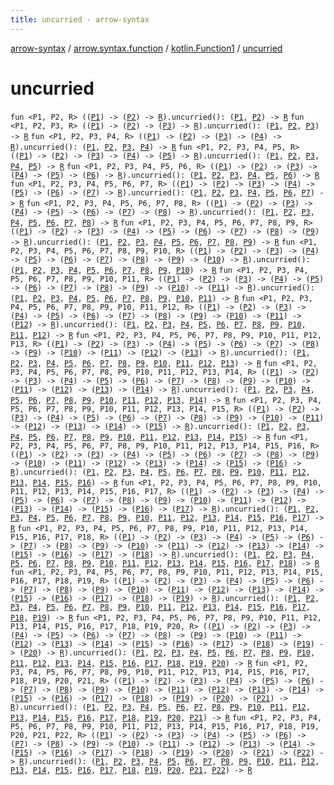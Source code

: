 ```yaml
---
title: uncurried - arrow-syntax
---
```


[arrow-syntax](../../index.html) / [arrow.syntax.function](../index.html) / [kotlin.Function1](index.html) / [uncurried](./uncurried.html)

# uncurried

`fun <P1, P2, R> ((`[`P1`](uncurried.html#P1)`) -> (`[`P2`](uncurried.html#P2)`) -> `[`R`](uncurried.html#R)`).uncurried(): (`[`P1`](uncurried.html#P1)`, `[`P2`](uncurried.html#P2)`) -> `[`R`](uncurried.html#R)
`fun <P1, P2, P3, R> ((`[`P1`](uncurried.html#P1)`) -> (`[`P2`](uncurried.html#P2)`) -> (`[`P3`](uncurried.html#P3)`) -> `[`R`](uncurried.html#R)`).uncurried(): (`[`P1`](uncurried.html#P1)`, `[`P2`](uncurried.html#P2)`, `[`P3`](uncurried.html#P3)`) -> `[`R`](uncurried.html#R)
`fun <P1, P2, P3, P4, R> ((`[`P1`](uncurried.html#P1)`) -> (`[`P2`](uncurried.html#P2)`) -> (`[`P3`](uncurried.html#P3)`) -> (`[`P4`](uncurried.html#P4)`) -> `[`R`](uncurried.html#R)`).uncurried(): (`[`P1`](uncurried.html#P1)`, `[`P2`](uncurried.html#P2)`, `[`P3`](uncurried.html#P3)`, `[`P4`](uncurried.html#P4)`) -> `[`R`](uncurried.html#R)
`fun <P1, P2, P3, P4, P5, R> ((`[`P1`](uncurried.html#P1)`) -> (`[`P2`](uncurried.html#P2)`) -> (`[`P3`](uncurried.html#P3)`) -> (`[`P4`](uncurried.html#P4)`) -> (`[`P5`](uncurried.html#P5)`) -> `[`R`](uncurried.html#R)`).uncurried(): (`[`P1`](uncurried.html#P1)`, `[`P2`](uncurried.html#P2)`, `[`P3`](uncurried.html#P3)`, `[`P4`](uncurried.html#P4)`, `[`P5`](uncurried.html#P5)`) -> `[`R`](uncurried.html#R)
`fun <P1, P2, P3, P4, P5, P6, R> ((`[`P1`](uncurried.html#P1)`) -> (`[`P2`](uncurried.html#P2)`) -> (`[`P3`](uncurried.html#P3)`) -> (`[`P4`](uncurried.html#P4)`) -> (`[`P5`](uncurried.html#P5)`) -> (`[`P6`](uncurried.html#P6)`) -> `[`R`](uncurried.html#R)`).uncurried(): (`[`P1`](uncurried.html#P1)`, `[`P2`](uncurried.html#P2)`, `[`P3`](uncurried.html#P3)`, `[`P4`](uncurried.html#P4)`, `[`P5`](uncurried.html#P5)`, `[`P6`](uncurried.html#P6)`) -> `[`R`](uncurried.html#R)
`fun <P1, P2, P3, P4, P5, P6, P7, R> ((`[`P1`](uncurried.html#P1)`) -> (`[`P2`](uncurried.html#P2)`) -> (`[`P3`](uncurried.html#P3)`) -> (`[`P4`](uncurried.html#P4)`) -> (`[`P5`](uncurried.html#P5)`) -> (`[`P6`](uncurried.html#P6)`) -> (`[`P7`](uncurried.html#P7)`) -> `[`R`](uncurried.html#R)`).uncurried(): (`[`P1`](uncurried.html#P1)`, `[`P2`](uncurried.html#P2)`, `[`P3`](uncurried.html#P3)`, `[`P4`](uncurried.html#P4)`, `[`P5`](uncurried.html#P5)`, `[`P6`](uncurried.html#P6)`, `[`P7`](uncurried.html#P7)`) -> `[`R`](uncurried.html#R)
`fun <P1, P2, P3, P4, P5, P6, P7, P8, R> ((`[`P1`](uncurried.html#P1)`) -> (`[`P2`](uncurried.html#P2)`) -> (`[`P3`](uncurried.html#P3)`) -> (`[`P4`](uncurried.html#P4)`) -> (`[`P5`](uncurried.html#P5)`) -> (`[`P6`](uncurried.html#P6)`) -> (`[`P7`](uncurried.html#P7)`) -> (`[`P8`](uncurried.html#P8)`) -> `[`R`](uncurried.html#R)`).uncurried(): (`[`P1`](uncurried.html#P1)`, `[`P2`](uncurried.html#P2)`, `[`P3`](uncurried.html#P3)`, `[`P4`](uncurried.html#P4)`, `[`P5`](uncurried.html#P5)`, `[`P6`](uncurried.html#P6)`, `[`P7`](uncurried.html#P7)`, `[`P8`](uncurried.html#P8)`) -> `[`R`](uncurried.html#R)
`fun <P1, P2, P3, P4, P5, P6, P7, P8, P9, R> ((`[`P1`](uncurried.html#P1)`) -> (`[`P2`](uncurried.html#P2)`) -> (`[`P3`](uncurried.html#P3)`) -> (`[`P4`](uncurried.html#P4)`) -> (`[`P5`](uncurried.html#P5)`) -> (`[`P6`](uncurried.html#P6)`) -> (`[`P7`](uncurried.html#P7)`) -> (`[`P8`](uncurried.html#P8)`) -> (`[`P9`](uncurried.html#P9)`) -> `[`R`](uncurried.html#R)`).uncurried(): (`[`P1`](uncurried.html#P1)`, `[`P2`](uncurried.html#P2)`, `[`P3`](uncurried.html#P3)`, `[`P4`](uncurried.html#P4)`, `[`P5`](uncurried.html#P5)`, `[`P6`](uncurried.html#P6)`, `[`P7`](uncurried.html#P7)`, `[`P8`](uncurried.html#P8)`, `[`P9`](uncurried.html#P9)`) -> `[`R`](uncurried.html#R)
`fun <P1, P2, P3, P4, P5, P6, P7, P8, P9, P10, R> ((`[`P1`](uncurried.html#P1)`) -> (`[`P2`](uncurried.html#P2)`) -> (`[`P3`](uncurried.html#P3)`) -> (`[`P4`](uncurried.html#P4)`) -> (`[`P5`](uncurried.html#P5)`) -> (`[`P6`](uncurried.html#P6)`) -> (`[`P7`](uncurried.html#P7)`) -> (`[`P8`](uncurried.html#P8)`) -> (`[`P9`](uncurried.html#P9)`) -> (`[`P10`](uncurried.html#P10)`) -> `[`R`](uncurried.html#R)`).uncurried(): (`[`P1`](uncurried.html#P1)`, `[`P2`](uncurried.html#P2)`, `[`P3`](uncurried.html#P3)`, `[`P4`](uncurried.html#P4)`, `[`P5`](uncurried.html#P5)`, `[`P6`](uncurried.html#P6)`, `[`P7`](uncurried.html#P7)`, `[`P8`](uncurried.html#P8)`, `[`P9`](uncurried.html#P9)`, `[`P10`](uncurried.html#P10)`) -> `[`R`](uncurried.html#R)
`fun <P1, P2, P3, P4, P5, P6, P7, P8, P9, P10, P11, R> ((`[`P1`](uncurried.html#P1)`) -> (`[`P2`](uncurried.html#P2)`) -> (`[`P3`](uncurried.html#P3)`) -> (`[`P4`](uncurried.html#P4)`) -> (`[`P5`](uncurried.html#P5)`) -> (`[`P6`](uncurried.html#P6)`) -> (`[`P7`](uncurried.html#P7)`) -> (`[`P8`](uncurried.html#P8)`) -> (`[`P9`](uncurried.html#P9)`) -> (`[`P10`](uncurried.html#P10)`) -> (`[`P11`](uncurried.html#P11)`) -> `[`R`](uncurried.html#R)`).uncurried(): (`[`P1`](uncurried.html#P1)`, `[`P2`](uncurried.html#P2)`, `[`P3`](uncurried.html#P3)`, `[`P4`](uncurried.html#P4)`, `[`P5`](uncurried.html#P5)`, `[`P6`](uncurried.html#P6)`, `[`P7`](uncurried.html#P7)`, `[`P8`](uncurried.html#P8)`, `[`P9`](uncurried.html#P9)`, `[`P10`](uncurried.html#P10)`, `[`P11`](uncurried.html#P11)`) -> `[`R`](uncurried.html#R)
`fun <P1, P2, P3, P4, P5, P6, P7, P8, P9, P10, P11, P12, R> ((`[`P1`](uncurried.html#P1)`) -> (`[`P2`](uncurried.html#P2)`) -> (`[`P3`](uncurried.html#P3)`) -> (`[`P4`](uncurried.html#P4)`) -> (`[`P5`](uncurried.html#P5)`) -> (`[`P6`](uncurried.html#P6)`) -> (`[`P7`](uncurried.html#P7)`) -> (`[`P8`](uncurried.html#P8)`) -> (`[`P9`](uncurried.html#P9)`) -> (`[`P10`](uncurried.html#P10)`) -> (`[`P11`](uncurried.html#P11)`) -> (`[`P12`](uncurried.html#P12)`) -> `[`R`](uncurried.html#R)`).uncurried(): (`[`P1`](uncurried.html#P1)`, `[`P2`](uncurried.html#P2)`, `[`P3`](uncurried.html#P3)`, `[`P4`](uncurried.html#P4)`, `[`P5`](uncurried.html#P5)`, `[`P6`](uncurried.html#P6)`, `[`P7`](uncurried.html#P7)`, `[`P8`](uncurried.html#P8)`, `[`P9`](uncurried.html#P9)`, `[`P10`](uncurried.html#P10)`, `[`P11`](uncurried.html#P11)`, `[`P12`](uncurried.html#P12)`) -> `[`R`](uncurried.html#R)
`fun <P1, P2, P3, P4, P5, P6, P7, P8, P9, P10, P11, P12, P13, R> ((`[`P1`](uncurried.html#P1)`) -> (`[`P2`](uncurried.html#P2)`) -> (`[`P3`](uncurried.html#P3)`) -> (`[`P4`](uncurried.html#P4)`) -> (`[`P5`](uncurried.html#P5)`) -> (`[`P6`](uncurried.html#P6)`) -> (`[`P7`](uncurried.html#P7)`) -> (`[`P8`](uncurried.html#P8)`) -> (`[`P9`](uncurried.html#P9)`) -> (`[`P10`](uncurried.html#P10)`) -> (`[`P11`](uncurried.html#P11)`) -> (`[`P12`](uncurried.html#P12)`) -> (`[`P13`](uncurried.html#P13)`) -> `[`R`](uncurried.html#R)`).uncurried(): (`[`P1`](uncurried.html#P1)`, `[`P2`](uncurried.html#P2)`, `[`P3`](uncurried.html#P3)`, `[`P4`](uncurried.html#P4)`, `[`P5`](uncurried.html#P5)`, `[`P6`](uncurried.html#P6)`, `[`P7`](uncurried.html#P7)`, `[`P8`](uncurried.html#P8)`, `[`P9`](uncurried.html#P9)`, `[`P10`](uncurried.html#P10)`, `[`P11`](uncurried.html#P11)`, `[`P12`](uncurried.html#P12)`, `[`P13`](uncurried.html#P13)`) -> `[`R`](uncurried.html#R)
`fun <P1, P2, P3, P4, P5, P6, P7, P8, P9, P10, P11, P12, P13, P14, R> ((`[`P1`](uncurried.html#P1)`) -> (`[`P2`](uncurried.html#P2)`) -> (`[`P3`](uncurried.html#P3)`) -> (`[`P4`](uncurried.html#P4)`) -> (`[`P5`](uncurried.html#P5)`) -> (`[`P6`](uncurried.html#P6)`) -> (`[`P7`](uncurried.html#P7)`) -> (`[`P8`](uncurried.html#P8)`) -> (`[`P9`](uncurried.html#P9)`) -> (`[`P10`](uncurried.html#P10)`) -> (`[`P11`](uncurried.html#P11)`) -> (`[`P12`](uncurried.html#P12)`) -> (`[`P13`](uncurried.html#P13)`) -> (`[`P14`](uncurried.html#P14)`) -> `[`R`](uncurried.html#R)`).uncurried(): (`[`P1`](uncurried.html#P1)`, `[`P2`](uncurried.html#P2)`, `[`P3`](uncurried.html#P3)`, `[`P4`](uncurried.html#P4)`, `[`P5`](uncurried.html#P5)`, `[`P6`](uncurried.html#P6)`, `[`P7`](uncurried.html#P7)`, `[`P8`](uncurried.html#P8)`, `[`P9`](uncurried.html#P9)`, `[`P10`](uncurried.html#P10)`, `[`P11`](uncurried.html#P11)`, `[`P12`](uncurried.html#P12)`, `[`P13`](uncurried.html#P13)`, `[`P14`](uncurried.html#P14)`) -> `[`R`](uncurried.html#R)
`fun <P1, P2, P3, P4, P5, P6, P7, P8, P9, P10, P11, P12, P13, P14, P15, R> ((`[`P1`](uncurried.html#P1)`) -> (`[`P2`](uncurried.html#P2)`) -> (`[`P3`](uncurried.html#P3)`) -> (`[`P4`](uncurried.html#P4)`) -> (`[`P5`](uncurried.html#P5)`) -> (`[`P6`](uncurried.html#P6)`) -> (`[`P7`](uncurried.html#P7)`) -> (`[`P8`](uncurried.html#P8)`) -> (`[`P9`](uncurried.html#P9)`) -> (`[`P10`](uncurried.html#P10)`) -> (`[`P11`](uncurried.html#P11)`) -> (`[`P12`](uncurried.html#P12)`) -> (`[`P13`](uncurried.html#P13)`) -> (`[`P14`](uncurried.html#P14)`) -> (`[`P15`](uncurried.html#P15)`) -> `[`R`](uncurried.html#R)`).uncurried(): (`[`P1`](uncurried.html#P1)`, `[`P2`](uncurried.html#P2)`, `[`P3`](uncurried.html#P3)`, `[`P4`](uncurried.html#P4)`, `[`P5`](uncurried.html#P5)`, `[`P6`](uncurried.html#P6)`, `[`P7`](uncurried.html#P7)`, `[`P8`](uncurried.html#P8)`, `[`P9`](uncurried.html#P9)`, `[`P10`](uncurried.html#P10)`, `[`P11`](uncurried.html#P11)`, `[`P12`](uncurried.html#P12)`, `[`P13`](uncurried.html#P13)`, `[`P14`](uncurried.html#P14)`, `[`P15`](uncurried.html#P15)`) -> `[`R`](uncurried.html#R)
`fun <P1, P2, P3, P4, P5, P6, P7, P8, P9, P10, P11, P12, P13, P14, P15, P16, R> ((`[`P1`](uncurried.html#P1)`) -> (`[`P2`](uncurried.html#P2)`) -> (`[`P3`](uncurried.html#P3)`) -> (`[`P4`](uncurried.html#P4)`) -> (`[`P5`](uncurried.html#P5)`) -> (`[`P6`](uncurried.html#P6)`) -> (`[`P7`](uncurried.html#P7)`) -> (`[`P8`](uncurried.html#P8)`) -> (`[`P9`](uncurried.html#P9)`) -> (`[`P10`](uncurried.html#P10)`) -> (`[`P11`](uncurried.html#P11)`) -> (`[`P12`](uncurried.html#P12)`) -> (`[`P13`](uncurried.html#P13)`) -> (`[`P14`](uncurried.html#P14)`) -> (`[`P15`](uncurried.html#P15)`) -> (`[`P16`](uncurried.html#P16)`) -> `[`R`](uncurried.html#R)`).uncurried(): (`[`P1`](uncurried.html#P1)`, `[`P2`](uncurried.html#P2)`, `[`P3`](uncurried.html#P3)`, `[`P4`](uncurried.html#P4)`, `[`P5`](uncurried.html#P5)`, `[`P6`](uncurried.html#P6)`, `[`P7`](uncurried.html#P7)`, `[`P8`](uncurried.html#P8)`, `[`P9`](uncurried.html#P9)`, `[`P10`](uncurried.html#P10)`, `[`P11`](uncurried.html#P11)`, `[`P12`](uncurried.html#P12)`, `[`P13`](uncurried.html#P13)`, `[`P14`](uncurried.html#P14)`, `[`P15`](uncurried.html#P15)`, `[`P16`](uncurried.html#P16)`) -> `[`R`](uncurried.html#R)
`fun <P1, P2, P3, P4, P5, P6, P7, P8, P9, P10, P11, P12, P13, P14, P15, P16, P17, R> ((`[`P1`](uncurried.html#P1)`) -> (`[`P2`](uncurried.html#P2)`) -> (`[`P3`](uncurried.html#P3)`) -> (`[`P4`](uncurried.html#P4)`) -> (`[`P5`](uncurried.html#P5)`) -> (`[`P6`](uncurried.html#P6)`) -> (`[`P7`](uncurried.html#P7)`) -> (`[`P8`](uncurried.html#P8)`) -> (`[`P9`](uncurried.html#P9)`) -> (`[`P10`](uncurried.html#P10)`) -> (`[`P11`](uncurried.html#P11)`) -> (`[`P12`](uncurried.html#P12)`) -> (`[`P13`](uncurried.html#P13)`) -> (`[`P14`](uncurried.html#P14)`) -> (`[`P15`](uncurried.html#P15)`) -> (`[`P16`](uncurried.html#P16)`) -> (`[`P17`](uncurried.html#P17)`) -> `[`R`](uncurried.html#R)`).uncurried(): (`[`P1`](uncurried.html#P1)`, `[`P2`](uncurried.html#P2)`, `[`P3`](uncurried.html#P3)`, `[`P4`](uncurried.html#P4)`, `[`P5`](uncurried.html#P5)`, `[`P6`](uncurried.html#P6)`, `[`P7`](uncurried.html#P7)`, `[`P8`](uncurried.html#P8)`, `[`P9`](uncurried.html#P9)`, `[`P10`](uncurried.html#P10)`, `[`P11`](uncurried.html#P11)`, `[`P12`](uncurried.html#P12)`, `[`P13`](uncurried.html#P13)`, `[`P14`](uncurried.html#P14)`, `[`P15`](uncurried.html#P15)`, `[`P16`](uncurried.html#P16)`, `[`P17`](uncurried.html#P17)`) -> `[`R`](uncurried.html#R)
`fun <P1, P2, P3, P4, P5, P6, P7, P8, P9, P10, P11, P12, P13, P14, P15, P16, P17, P18, R> ((`[`P1`](uncurried.html#P1)`) -> (`[`P2`](uncurried.html#P2)`) -> (`[`P3`](uncurried.html#P3)`) -> (`[`P4`](uncurried.html#P4)`) -> (`[`P5`](uncurried.html#P5)`) -> (`[`P6`](uncurried.html#P6)`) -> (`[`P7`](uncurried.html#P7)`) -> (`[`P8`](uncurried.html#P8)`) -> (`[`P9`](uncurried.html#P9)`) -> (`[`P10`](uncurried.html#P10)`) -> (`[`P11`](uncurried.html#P11)`) -> (`[`P12`](uncurried.html#P12)`) -> (`[`P13`](uncurried.html#P13)`) -> (`[`P14`](uncurried.html#P14)`) -> (`[`P15`](uncurried.html#P15)`) -> (`[`P16`](uncurried.html#P16)`) -> (`[`P17`](uncurried.html#P17)`) -> (`[`P18`](uncurried.html#P18)`) -> `[`R`](uncurried.html#R)`).uncurried(): (`[`P1`](uncurried.html#P1)`, `[`P2`](uncurried.html#P2)`, `[`P3`](uncurried.html#P3)`, `[`P4`](uncurried.html#P4)`, `[`P5`](uncurried.html#P5)`, `[`P6`](uncurried.html#P6)`, `[`P7`](uncurried.html#P7)`, `[`P8`](uncurried.html#P8)`, `[`P9`](uncurried.html#P9)`, `[`P10`](uncurried.html#P10)`, `[`P11`](uncurried.html#P11)`, `[`P12`](uncurried.html#P12)`, `[`P13`](uncurried.html#P13)`, `[`P14`](uncurried.html#P14)`, `[`P15`](uncurried.html#P15)`, `[`P16`](uncurried.html#P16)`, `[`P17`](uncurried.html#P17)`, `[`P18`](uncurried.html#P18)`) -> `[`R`](uncurried.html#R)
`fun <P1, P2, P3, P4, P5, P6, P7, P8, P9, P10, P11, P12, P13, P14, P15, P16, P17, P18, P19, R> ((`[`P1`](uncurried.html#P1)`) -> (`[`P2`](uncurried.html#P2)`) -> (`[`P3`](uncurried.html#P3)`) -> (`[`P4`](uncurried.html#P4)`) -> (`[`P5`](uncurried.html#P5)`) -> (`[`P6`](uncurried.html#P6)`) -> (`[`P7`](uncurried.html#P7)`) -> (`[`P8`](uncurried.html#P8)`) -> (`[`P9`](uncurried.html#P9)`) -> (`[`P10`](uncurried.html#P10)`) -> (`[`P11`](uncurried.html#P11)`) -> (`[`P12`](uncurried.html#P12)`) -> (`[`P13`](uncurried.html#P13)`) -> (`[`P14`](uncurried.html#P14)`) -> (`[`P15`](uncurried.html#P15)`) -> (`[`P16`](uncurried.html#P16)`) -> (`[`P17`](uncurried.html#P17)`) -> (`[`P18`](uncurried.html#P18)`) -> (`[`P19`](uncurried.html#P19)`) -> `[`R`](uncurried.html#R)`).uncurried(): (`[`P1`](uncurried.html#P1)`, `[`P2`](uncurried.html#P2)`, `[`P3`](uncurried.html#P3)`, `[`P4`](uncurried.html#P4)`, `[`P5`](uncurried.html#P5)`, `[`P6`](uncurried.html#P6)`, `[`P7`](uncurried.html#P7)`, `[`P8`](uncurried.html#P8)`, `[`P9`](uncurried.html#P9)`, `[`P10`](uncurried.html#P10)`, `[`P11`](uncurried.html#P11)`, `[`P12`](uncurried.html#P12)`, `[`P13`](uncurried.html#P13)`, `[`P14`](uncurried.html#P14)`, `[`P15`](uncurried.html#P15)`, `[`P16`](uncurried.html#P16)`, `[`P17`](uncurried.html#P17)`, `[`P18`](uncurried.html#P18)`, `[`P19`](uncurried.html#P19)`) -> `[`R`](uncurried.html#R)
`fun <P1, P2, P3, P4, P5, P6, P7, P8, P9, P10, P11, P12, P13, P14, P15, P16, P17, P18, P19, P20, R> ((`[`P1`](uncurried.html#P1)`) -> (`[`P2`](uncurried.html#P2)`) -> (`[`P3`](uncurried.html#P3)`) -> (`[`P4`](uncurried.html#P4)`) -> (`[`P5`](uncurried.html#P5)`) -> (`[`P6`](uncurried.html#P6)`) -> (`[`P7`](uncurried.html#P7)`) -> (`[`P8`](uncurried.html#P8)`) -> (`[`P9`](uncurried.html#P9)`) -> (`[`P10`](uncurried.html#P10)`) -> (`[`P11`](uncurried.html#P11)`) -> (`[`P12`](uncurried.html#P12)`) -> (`[`P13`](uncurried.html#P13)`) -> (`[`P14`](uncurried.html#P14)`) -> (`[`P15`](uncurried.html#P15)`) -> (`[`P16`](uncurried.html#P16)`) -> (`[`P17`](uncurried.html#P17)`) -> (`[`P18`](uncurried.html#P18)`) -> (`[`P19`](uncurried.html#P19)`) -> (`[`P20`](uncurried.html#P20)`) -> `[`R`](uncurried.html#R)`).uncurried(): (`[`P1`](uncurried.html#P1)`, `[`P2`](uncurried.html#P2)`, `[`P3`](uncurried.html#P3)`, `[`P4`](uncurried.html#P4)`, `[`P5`](uncurried.html#P5)`, `[`P6`](uncurried.html#P6)`, `[`P7`](uncurried.html#P7)`, `[`P8`](uncurried.html#P8)`, `[`P9`](uncurried.html#P9)`, `[`P10`](uncurried.html#P10)`, `[`P11`](uncurried.html#P11)`, `[`P12`](uncurried.html#P12)`, `[`P13`](uncurried.html#P13)`, `[`P14`](uncurried.html#P14)`, `[`P15`](uncurried.html#P15)`, `[`P16`](uncurried.html#P16)`, `[`P17`](uncurried.html#P17)`, `[`P18`](uncurried.html#P18)`, `[`P19`](uncurried.html#P19)`, `[`P20`](uncurried.html#P20)`) -> `[`R`](uncurried.html#R)
`fun <P1, P2, P3, P4, P5, P6, P7, P8, P9, P10, P11, P12, P13, P14, P15, P16, P17, P18, P19, P20, P21, R> ((`[`P1`](uncurried.html#P1)`) -> (`[`P2`](uncurried.html#P2)`) -> (`[`P3`](uncurried.html#P3)`) -> (`[`P4`](uncurried.html#P4)`) -> (`[`P5`](uncurried.html#P5)`) -> (`[`P6`](uncurried.html#P6)`) -> (`[`P7`](uncurried.html#P7)`) -> (`[`P8`](uncurried.html#P8)`) -> (`[`P9`](uncurried.html#P9)`) -> (`[`P10`](uncurried.html#P10)`) -> (`[`P11`](uncurried.html#P11)`) -> (`[`P12`](uncurried.html#P12)`) -> (`[`P13`](uncurried.html#P13)`) -> (`[`P14`](uncurried.html#P14)`) -> (`[`P15`](uncurried.html#P15)`) -> (`[`P16`](uncurried.html#P16)`) -> (`[`P17`](uncurried.html#P17)`) -> (`[`P18`](uncurried.html#P18)`) -> (`[`P19`](uncurried.html#P19)`) -> (`[`P20`](uncurried.html#P20)`) -> (`[`P21`](uncurried.html#P21)`) -> `[`R`](uncurried.html#R)`).uncurried(): (`[`P1`](uncurried.html#P1)`, `[`P2`](uncurried.html#P2)`, `[`P3`](uncurried.html#P3)`, `[`P4`](uncurried.html#P4)`, `[`P5`](uncurried.html#P5)`, `[`P6`](uncurried.html#P6)`, `[`P7`](uncurried.html#P7)`, `[`P8`](uncurried.html#P8)`, `[`P9`](uncurried.html#P9)`, `[`P10`](uncurried.html#P10)`, `[`P11`](uncurried.html#P11)`, `[`P12`](uncurried.html#P12)`, `[`P13`](uncurried.html#P13)`, `[`P14`](uncurried.html#P14)`, `[`P15`](uncurried.html#P15)`, `[`P16`](uncurried.html#P16)`, `[`P17`](uncurried.html#P17)`, `[`P18`](uncurried.html#P18)`, `[`P19`](uncurried.html#P19)`, `[`P20`](uncurried.html#P20)`, `[`P21`](uncurried.html#P21)`) -> `[`R`](uncurried.html#R)
`fun <P1, P2, P3, P4, P5, P6, P7, P8, P9, P10, P11, P12, P13, P14, P15, P16, P17, P18, P19, P20, P21, P22, R> ((`[`P1`](uncurried.html#P1)`) -> (`[`P2`](uncurried.html#P2)`) -> (`[`P3`](uncurried.html#P3)`) -> (`[`P4`](uncurried.html#P4)`) -> (`[`P5`](uncurried.html#P5)`) -> (`[`P6`](uncurried.html#P6)`) -> (`[`P7`](uncurried.html#P7)`) -> (`[`P8`](uncurried.html#P8)`) -> (`[`P9`](uncurried.html#P9)`) -> (`[`P10`](uncurried.html#P10)`) -> (`[`P11`](uncurried.html#P11)`) -> (`[`P12`](uncurried.html#P12)`) -> (`[`P13`](uncurried.html#P13)`) -> (`[`P14`](uncurried.html#P14)`) -> (`[`P15`](uncurried.html#P15)`) -> (`[`P16`](uncurried.html#P16)`) -> (`[`P17`](uncurried.html#P17)`) -> (`[`P18`](uncurried.html#P18)`) -> (`[`P19`](uncurried.html#P19)`) -> (`[`P20`](uncurried.html#P20)`) -> (`[`P21`](uncurried.html#P21)`) -> (`[`P22`](uncurried.html#P22)`) -> `[`R`](uncurried.html#R)`).uncurried(): (`[`P1`](uncurried.html#P1)`, `[`P2`](uncurried.html#P2)`, `[`P3`](uncurried.html#P3)`, `[`P4`](uncurried.html#P4)`, `[`P5`](uncurried.html#P5)`, `[`P6`](uncurried.html#P6)`, `[`P7`](uncurried.html#P7)`, `[`P8`](uncurried.html#P8)`, `[`P9`](uncurried.html#P9)`, `[`P10`](uncurried.html#P10)`, `[`P11`](uncurried.html#P11)`, `[`P12`](uncurried.html#P12)`, `[`P13`](uncurried.html#P13)`, `[`P14`](uncurried.html#P14)`, `[`P15`](uncurried.html#P15)`, `[`P16`](uncurried.html#P16)`, `[`P17`](uncurried.html#P17)`, `[`P18`](uncurried.html#P18)`, `[`P19`](uncurried.html#P19)`, `[`P20`](uncurried.html#P20)`, `[`P21`](uncurried.html#P21)`, `[`P22`](uncurried.html#P22)`) -> `[`R`](uncurried.html#R)